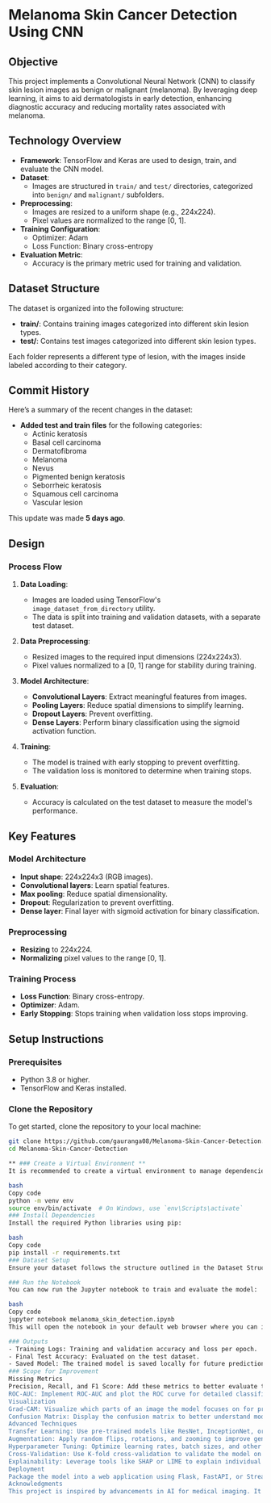 # Melanoma Skin Cancer Detection Using CNN

## Objective
This project implements a Convolutional Neural Network (CNN) to classify skin lesion images as benign or malignant (melanoma). By leveraging deep learning, it aims to aid dermatologists in early detection, enhancing diagnostic accuracy and reducing mortality rates associated with melanoma.

## Technology Overview
- **Framework**: TensorFlow and Keras are used to design, train, and evaluate the CNN model.
- **Dataset**:
  - Images are structured in `train/` and `test/` directories, categorized into `benign/` and `malignant/` subfolders.
- **Preprocessing**:
  - Images are resized to a uniform shape (e.g., 224x224).
  - Pixel values are normalized to the range [0, 1].
- **Training Configuration**:
  - Optimizer: Adam
  - Loss Function: Binary cross-entropy
- **Evaluation Metric**:
  - Accuracy is the primary metric used for training and validation.

## Dataset Structure
The dataset is organized into the following structure:
- **train/**: Contains training images categorized into different skin lesion types.
- **test/**: Contains test images categorized into different skin lesion types.

Each folder represents a different type of lesion, with the images inside labeled according to their category.

## Commit History
Here’s a summary of the recent changes in the dataset:
- **Added test and train files** for the following categories:
  - Actinic keratosis
  - Basal cell carcinoma
  - Dermatofibroma
  - Melanoma
  - Nevus
  - Pigmented benign keratosis
  - Seborrheic keratosis
  - Squamous cell carcinoma
  - Vascular lesion

This update was made **5 days ago**.

## Design

### Process Flow

1. **Data Loading**:
   - Images are loaded using TensorFlow's `image_dataset_from_directory` utility.
   - The data is split into training and validation datasets, with a separate test dataset.

2. **Data Preprocessing**:
   - Resized images to the required input dimensions (224x224x3).
   - Pixel values normalized to a [0, 1] range for stability during training.

3. **Model Architecture**:
   - **Convolutional Layers**: Extract meaningful features from images.
   - **Pooling Layers**: Reduce spatial dimensions to simplify learning.
   - **Dropout Layers**: Prevent overfitting.
   - **Dense Layers**: Perform binary classification using the sigmoid activation function.

4. **Training**:
   - The model is trained with early stopping to prevent overfitting.
   - The validation loss is monitored to determine when training stops.

5. **Evaluation**:
   - Accuracy is calculated on the test dataset to measure the model's performance.

## Key Features

### Model Architecture
- **Input shape**: 224x224x3 (RGB images).
- **Convolutional layers**: Learn spatial features.
- **Max pooling**: Reduce spatial dimensionality.
- **Dropout**: Regularization to prevent overfitting.
- **Dense layer**: Final layer with sigmoid activation for binary classification.

### Preprocessing
- **Resizing** to 224x224.
- **Normalizing** pixel values to the range [0, 1].

### Training Process
- **Loss Function**: Binary cross-entropy.
- **Optimizer**: Adam.
- **Early Stopping**: Stops training when validation loss stops improving.

## Setup Instructions

### Prerequisites
- Python 3.8 or higher.
- TensorFlow and Keras installed.

### Clone the Repository
To get started, clone the repository to your local machine:
```bash
git clone https://github.com/gauranga08/Melanoma-Skin-Cancer-Detection.git
cd Melanoma-Skin-Cancer-Detection

** ### Create a Virtual Environment **
It is recommended to create a virtual environment to manage dependencies. Run the following command:

bash
Copy code
python -m venv env
source env/bin/activate  # On Windows, use `env\Scripts\activate`
### Install Dependencies
Install the required Python libraries using pip:

bash
Copy code
pip install -r requirements.txt
### Dataset Setup
Ensure your dataset follows the structure outlined in the Dataset Structure section. You should place the images in the appropriate train/ and test/ directories.

### Run the Notebook
You can now run the Jupyter notebook to train and evaluate the model:

bash
Copy code
jupyter notebook melanoma_skin_detection.ipynb
This will open the notebook in your default web browser where you can interact with the code and see the results of training.

### Outputs
- Training Logs: Training and validation accuracy and loss per epoch.
- Final Test Accuracy: Evaluated on the test dataset.
- Saved Model: The trained model is saved locally for future predictions.
### Scope for Improvement
Missing Metrics
Precision, Recall, and F1 Score: Add these metrics to better evaluate the model's performance, especially for unbalanced datasets.
ROC-AUC: Implement ROC-AUC and plot the ROC curve for detailed classification evaluation.
Visualization
Grad-CAM: Visualize which parts of an image the model focuses on for predictions, enhancing interpretability.
Confusion Matrix: Display the confusion matrix to better understand model performance, including false positives and false negatives.
Advanced Techniques
Transfer Learning: Use pre-trained models like ResNet, InceptionNet, or EfficientNet to improve accuracy and reduce training time.
Augmentation: Apply random flips, rotations, and zooming to improve generalization.
Hyperparameter Tuning: Optimize learning rates, batch sizes, and other hyperparameters for better performance.
Cross-Validation: Use K-fold cross-validation to validate the model on multiple splits of the dataset.
Explainability: Leverage tools like SHAP or LIME to explain individual predictions.
Deployment
Package the model into a web application using Flask, FastAPI, or Streamlit for real-world usability.
Acknowledgments
This project is inspired by advancements in AI for medical imaging. It aims to provide an accessible tool for melanoma detection while highlighting areas for future research and development.

